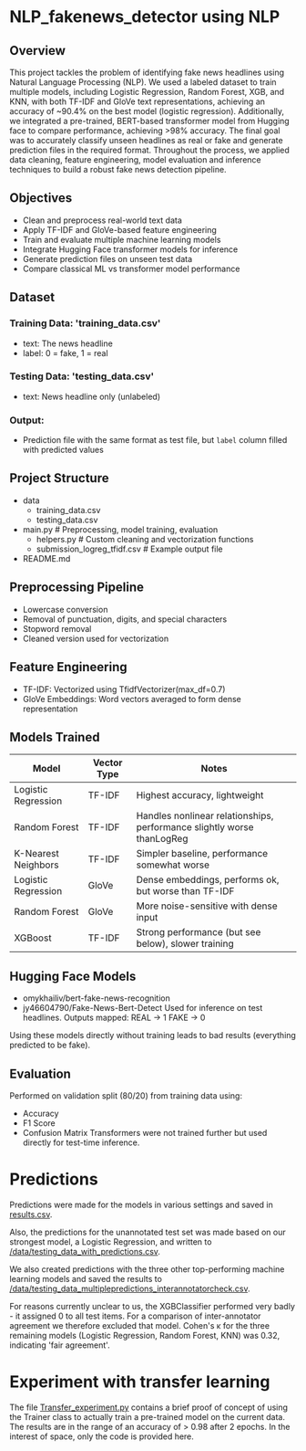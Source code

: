 # NLP_fakenews_detector using NLP

## Overview
This project tackles the problem of identifying fake news headlines using Natural Language Processing (NLP). We used a labeled dataset to train multiple models, including Logistic Regression, Random Forest, XGB, and KNN, with both TF-IDF and GloVe text representations, achieving an accuracy of ~90.4% on the best model (logistic regression). Additionally, we integrated a pre-trained, BERT-based transformer model from Hugging face to compare performance, achieving >98% accuracy. The final goal was to accurately classify unseen headlines as real or fake and generate prediction files in the required format. Throughout the process, we applied data cleaning, feature engineering, model evaluation and inference techniques to build a robust fake news detection pipeline.
 
## Objectives
- Clean and preprocess real-world text data
- Apply TF-IDF and GloVe-based feature engineering
- Train and evaluate multiple machine learning models
- Integrate Hugging Face transformer models for inference
- Generate prediction files on unseen test data
- Compare classical ML vs transformer model performance

## Dataset
### Training Data: 'training_data.csv'
- text: The news headline
- label: 0 = fake, 1 = real

### Testing Data: 'testing_data.csv'
- text: News headline only (unlabeled)

### Output: 
- Prediction file with the same format as test file, but `label` column filled with predicted values

## Project Structure
- data
  - training_data.csv
  - testing_data.csv
- main.py                               # Preprocessing, model training, evaluation
  - helpers.py                          # Custom cleaning and vectorization functions
  - submission_logreg_tfidf.csv         # Example output file
- README.md

## Preprocessing Pipeline
- Lowercase conversion
- Removal of punctuation, digits, and special characters
- Stopword removal
- Cleaned version used for vectorization

## Feature Engineering
- TF-IDF: Vectorized using TfidfVectorizer(max_df=0.7)
- GloVe Embeddings: Word vectors averaged to form dense representation

## Models Trained
| Model               | Vector Type  | Notes                                                                  |
| ------------------- | ------------ | -----------------------------------------------------------------------|
| Logistic Regression | TF-IDF       | Highest accuracy, lightweight                                          |
| Random Forest       | TF-IDF       | Handles nonlinear relationships, performance slightly worse thanLogReg |
| K-Nearest Neighbors | TF-IDF       | Simpler baseline, performance somewhat worse                           |
| Logistic Regression | GloVe        | Dense embeddings, performs ok, but worse than TF-IDF                   |
| Random Forest       | GloVe        | More noise-sensitive with dense input                                  |
| XGBoost             | TF-IDF       | Strong performance (but see below), slower training                    |


## Hugging Face Models
- omykhailiv/bert-fake-news-recognition
- jy46604790/Fake-News-Bert-Detect
Used for inference on test headlines. Outputs mapped:
REAL → 1
FAKE → 0

Using these models directly without training leads to bad results (everything predicted to be fake).

## Evaluation
Performed on validation split (80/20) from training data using:
- Accuracy
- F1 Score
- Confusion Matrix
Transformers were not trained further but used directly for test-time inference.

# Predictions

Predictions were made for the models in various settings and saved in [results.csv](results.csv).

Also, the predictions for the unannotated test set was made based on our strongest model, a Logistic Regression, and written to [/data/testing_data_with_predictions.csv](testing_data_with_predictions.csv).

We also created predictions with the three other top-performing machine learning models and saved the results to [/data/testing_data_multiplepredictions_interannotatorcheck.csv](/data/testing_data_multiplepredictions_interannotatorcheck.csv).

For reasons currently unclear to us, the XGBClassifier performed very badly - it assigned 0 to all test items.
For a comparison of inter-annotator agreement we therefore excluded that model. Cohen's κ for the three remaining models (Logistic Regression, Random Forest, KNN) was 0.32, indicating 'fair agreement'.


# Experiment with transfer learning

The file [Transfer_experiment.py](Transfer_experiment.py) contains a brief proof of concept of using the Trainer class to actually train a pre-trained model on the current data. The results are in the range of an accuracy of > 0.98 after 2 epochs. In the interest of space, only the code is provided here.
